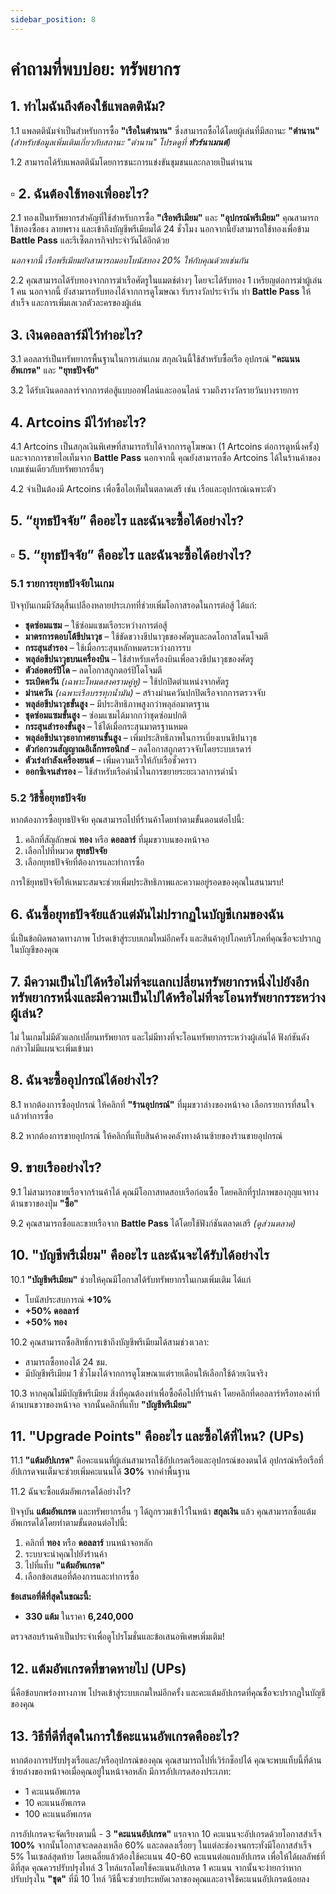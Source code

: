 ```yaml
---
sidebar_position: 8
---
```


# คำถามที่พบบ่อย: ทรัพยากร

## **1. ทำไมฉันถึงต้องใช้แพลตตินัม?**

1.1 แพลตตินัมจำเป็นสำหรับการซื้อ **"เรือในตำนาน"** ซึ่งสามารถซื้อได้โดยผู้เล่นที่มีสถานะ **"ตำนาน"** *(สำหรับข้อมูลเพิ่มเติมเกี่ยวกับสถานะ "ตำนาน" โปรดดูที่ **ทัวร์นาเมนต์**)*

1.2 สามารถได้รับแพลตตินัมโดยการชนะการแข่งขันชุมชนและกลายเป็นตำนาน



## **▫️ 2. ฉันต้องใช้ทองเพื่ออะไร?**  

2.1 ทองเป็นทรัพยากรสำคัญที่ใช้สำหรับการซื้อ **"เรือพรีเมียม"** และ **"อุปกรณ์พรีเมียม"** คุณสามารถใช้ทองซื้อธง ลายพราง และเข้าถึงบัญชีพรีเมียมได้ 24 ชั่วโมง นอกจากนี้ยังสามารถใช้ทองเพื่อข้าม **Battle Pass** และรีเซ็ตภารกิจประจำวันได้อีกด้วย  

*นอกจากนี้ เรือพรีเมียมยังสามารถมอบโบนัสทอง 20% ให้กับคุณด้วยเช่นกัน*  

2.2 คุณสามารถได้รับทองจากการฆ่าเรือศัตรูในแมตช์ต่างๆ โดยจะได้รับทอง 1 เหรียญต่อการฆ่าผู้เล่น 1 คน นอกจากนี้ ยังสามารถรับทองได้จากการดูโฆษณา รับรางวัลประจำวัน ทำ **Battle Pass** ให้สำเร็จ และการเพิ่มเลเวลตัวละครของผู้เล่น



## **3. เงินดอลลาร์มีไว้ทำอะไร?**

3.1 ดอลลาร์เป็นทรัพยากรพื้นฐานในการเล่นเกม สกุลเงินนี้ใช้สำหรับซื้อเรือ อุปกรณ์ **"คะแนนอัพเกรด"** และ **"ยุทธปัจจัย"**

3.2 ได้รับเงินดอลลาร์จากการต่อสู้แบบออฟไลน์และออนไลน์ รวมถึงรางวัลรายวันบางรายการ



## **4. Artcoins มีไว้ทำอะไร?**

4.1 Artcoins เป็นสกุลเงินพิเศษที่สามารถรับได้จากการดูโฆษณา (1 Artcoins ต่อการดูหนึ่งครั้ง) และจากการขายไอเท็มจาก **Battle Pass** นอกจากนี้ คุณยังสามารถซื้อ Artcoins ได้ในร้านค้าของเกมเช่นเดียวกับทรัพยากรอื่นๆ

4.2 จำเป็นต้องมี Artcoins เพื่อซื้อไอเท็มในตลาดเสรี เช่น เรือและอุปกรณ์เฉพาะตัว



## **5. “ยุทธปัจจัย” คืออะไร และฉันจะซื้อได้อย่างไร?**

## **▫️ 5. “ยุทธปัจจัย” คืออะไร และฉันจะซื้อได้อย่างไร?**  

### **5.1 รายการยุทธปัจจัยในเกม**  
ปัจจุบันเกมมีวัสดุสิ้นเปลืองหลายประเภทที่ช่วยเพิ่มโอกาสรอดในการต่อสู้ ได้แก่:  

- **ชุดซ่อมแซม** – ใช้ซ่อมแซมเรือระหว่างการต่อสู้  
- **มาตรการตอบโต้ขีปนาวุธ** – ใช้ขัดขวางขีปนาวุธของศัตรูและลดโอกาสโดนโจมตี  
- **กระสุนสำรอง** – ใช้เมื่อกระสุนหลักหมดระหว่างการรบ  
- **พลุล่อขีปนาวุธบนเครื่องบิน** – ใช้สำหรับเครื่องบินเพื่อลวงขีปนาวุธของศัตรู  
- **ตัวล่อตอร์ปิโด** – ลดโอกาสถูกตอร์ปิโดโจมตี  
- **ระเบิดควัน** *(เฉพาะโหมดสงครามคู่หู)* – ใช้ปกปิดตำแหน่งจากศัตรู  
- **ม่านควัน** *(เฉพาะเรือบรรทุกน้ำมัน)* – สร้างม่านควันปกปิดเรือจากการตรวจจับ  
- **พลุล่อขีปนาวุธขั้นสูง** – มีประสิทธิภาพสูงกว่าพลุล่อมาตรฐาน  
- **ชุดซ่อมแซมขั้นสูง** – ซ่อมแซมได้มากกว่าชุดซ่อมปกติ  
- **กระสุนสำรองขั้นสูง** – ใช้ได้เมื่อกระสุนมาตรฐานหมด  
- **พลุล่อขีปนาวุธอากาศยานขั้นสูง** – เพิ่มประสิทธิภาพในการเบี่ยงเบนขีปนาวุธ  
- **ตัวก่อกวนสัญญาณอิเล็กทรอนิกส์** – ลดโอกาสถูกตรวจจับโดยระบบเรดาร์  
- **ตัวเร่งกำลังเครื่องยนต์** – เพิ่มความเร็วให้กับเรือชั่วคราว  
- **ออกซิเจนสำรอง** – ใช้สำหรับเรือดำน้ำในการขยายระยะเวลาการดำน้ำ  

### **5.2 วิธีซื้อยุทธปัจจัย**  
หากต้องการซื้อยุทธปัจจัย คุณสามารถไปที่ร้านค้าโดยทำตามขั้นตอนต่อไปนี้:  

1. คลิกที่สัญลักษณ์ **ทอง** หรือ **ดอลลาร์** ที่มุมขวาบนของหน้าจอ  
2. เลือกไปที่หมวด **ยุทธปัจจัย**  
3. เลือกยุทธปัจจัยที่ต้องการและทำการซื้อ  

การใช้ยุทธปัจจัยให้เหมาะสมจะช่วยเพิ่มประสิทธิภาพและความอยู่รอดของคุณในสนามรบ!


## **6. ฉันซื้อยุทธปัจจัยแล้วแต่มันไม่ปรากฏในบัญชีเกมของฉัน**

นี่เป็นข้อผิดพลาดทางภาพ โปรดเข้าสู่ระบบเกมใหม่อีกครั้ง และสินค้าอุปโภคบริโภคที่คุณซื้อจะปรากฏในบัญชีของคุณ



## **7. มีความเป็นไปได้หรือไม่ที่จะแลกเปลี่ยนทรัพยากรหนึ่งไปยังอีกทรัพยากรหนึ่งและมีความเป็นไปได้หรือไม่ที่จะโอนทรัพยากรระหว่างผู้เล่น?**

ไม่ ในเกมไม่มีตัวแลกเปลี่ยนทรัพยากร และไม่มีทางที่จะโอนทรัพยากรระหว่างผู้เล่นได้ ฟังก์ชันดังกล่าวไม่มีแผนจะเพิ่มเข้ามา



## **8. ฉันจะซื้ออุปกรณ์ได้อย่างไร?**

8.1 หากต้องการซื้ออุปกรณ์ ให้คลิกที่ **"ร้านอุปกรณ์"** ที่มุมขวาล่างของหน้าจอ เลือกรายการที่สนใจแล้วทำการซื้อ

8.2 หากต้องการขายอุปกรณ์ ให้คลิกที่แท็บสินค้าคงคลังทางด้านซ้ายของร้านขายอุปกรณ์



## **9. ขายเรืออย่างไร?**

9.1 ไม่สามารถขายเรือจากร้านค้าได้ คุณมีโอกาสทดสอบเรือก่อนซื้อ โดยคลิกที่รูปภาพของกุญแจทางด้านขวาของปุ่ม **"ซื้อ"**

9.2 คุณสามารถซื้อและขายเรือจาก **Battle Pass** ได้โดยใช้ฟังก์ชันตลาดเสรี *(ดูส่วนตลาด)*



## **10. "บัญชีพรีเมี่ยม" คืออะไร และฉันจะได้รับได้อย่างไร**

10.1 **"บัญชีพรีเมียม"** ช่วยให้คุณมีโอกาสได้รับทรัพยากรในเกมเพิ่มเติม ได้แก่  
- โบนัสประสบการณ์ **+10%**  
- **+50% ดอลลาร์**  
- **+50% ทอง**

10.2 คุณสามารถซื้อสิทธิ์การเข้าถึงบัญชีพรีเมียมได้สามช่วงเวลา:  
- สามารถซื้อทองได้ 24 ชม.  
- มีบัญชีพรีเมียม 1 ชั่วโมงได้จากการดูโฆษณาแต่รายเดือนให้เลือกใช้ด้วยเงินจริง

10.3 หากคุณไม่มีบัญชีพรีเมียม สิ่งที่คุณต้องทำเพื่อซื้อคือไปที่ร้านค้า โดยคลิกที่ดอลลาร์หรือทองคำที่ด้านบนขวาของหน้าจอ จากนั้นคลิกที่แท็บ **"บัญชีพรีเมียม"**



## **11. "Upgrade Points" คืออะไร และซื้อได้ที่ไหน? (UPs)**

11.1 **"แต้มอัปเกรด"** คือคะแนนที่ผู้เล่นสามารถใช้อัปเกรดเรือและอุปกรณ์ของตนได้ อุปกรณ์หรือเรือที่อัปเกรดจนเต็มจะช่วยเพิ่มคะแนนได้ **30%** จากค่าพื้นฐาน

11.2 ฉันจะซื้อแต้มอัพเกรดได้อย่างไร?

ปัจจุบัน **แต้มอัพเกรด** และทรัพยากรอื่น ๆ ได้ถูกรวมเข้าไว้ในหน้า **สกุลเงิน** แล้ว คุณสามารถซื้อแต้มอัพเกรดได้โดยทำตามขั้นตอนต่อไปนี้:  

1. คลิกที่ **ทอง** หรือ **ดอลลาร์** บนหน้าจอหลัก  
2. ระบบจะนำคุณไปยังร้านค้า  
3. ไปที่แท็บ **"แต้มอัพเกรด"**  
4. เลือกข้อเสนอที่ต้องการและทำการซื้อ  

**ข้อเสนอที่ดีที่สุดในขณะนี้:**  
- **330 แต้ม** ในราคา **6,240,000**  

ตรวจสอบร้านค้าเป็นประจำเพื่อดูโปรโมชั่นและข้อเสนอพิเศษเพิ่มเติม!


## **12. แต้มอัพเกรดที่ขาดหายไป (UPs)**

นี่คือข้อบกพร่องทางภาพ โปรดเข้าสู่ระบบเกมใหม่อีกครั้ง และคะแต้มอัปเกรดที่คุณซื้อจะปรากฏในบัญชีของคุณ



## **13. วิธีที่ดีที่สุดในการใช้คะแนนอัพเกรดคืออะไร?**

หากต้องการปรับปรุงเรือและ/หรืออุปกรณ์ของคุณ คุณสามารถไปที่เวิร์กช็อปได้ คุณจะพบแท็บนี้ที่ด้านซ้ายล่างของหน้าจอเมื่อคุณอยู่ในหน้าจอหลัก มีการอัปเกรดสองประเภท:

- 1 คะแนนอัพเกรด  
- 10 คะแนนอัพเกรด
- 100 คะแนนอัพเกรด


การอัปเกรดจะจัดเรียงตามนี้ - 3 **"คะแนนอัปเกรด"** แรกจาก 10 คะแนนจะอัปเกรดด้วยโอกาสสำเร็จ **100%** จากนั้นโอกาสจะลดลงเหลือ 60% และลดลงเรื่อยๆ ในแต่ละช่องจนกระทั่งมีโอกาสสำเร็จ 5% ในเซลล์สุดท้าย โดยเฉลี่ยแล้วต้องใช้คะแนน 40-60 คะแนนต่อแถบอัปเกรด เพื่อให้ได้ผลลัพธ์ที่ดีที่สุด คุณควรปรับปรุงไทล์ 3 ไทล์แรกโดยใช้คะแนนอัปเกรด 1 คะแนน จากนั้นจะง่ายกว่าหากปรับปรุงใน **"ชุด"** ที่มี 10 ไทล์ วิธีนี้จะช่วยประหยัดเวลาของคุณและอาจใช้คะแนนอัปเกรดน้อยลง

